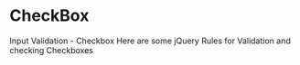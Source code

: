 CheckBox
========

Input Validation - Checkbox
Here are some jQuery Rules for Validation and checking Checkboxes
